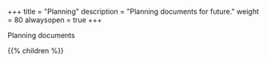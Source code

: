 +++
title = "Planning"
description = "Planning documents for future."
weight = 80
alwaysopen = true
+++

Planning documents

{{% children  %}}
